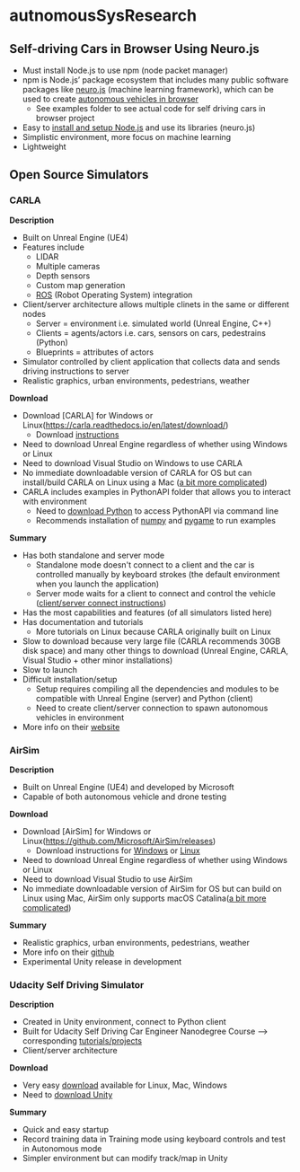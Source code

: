 # autnomousSysResearch

## Self-driving Cars in Browser Using Neuro.js
-	Must install Node.js to use npm (node packet manager) 
- npm is Node.js’ package ecosystem that includes many public software packages like [neuro.js](https://neuro.js.org/learn/#introduction) (machine learning framework), which can be used to create [autonomous vehicles in browser](https://github.com/janhuenermann/neurojs)
  - See examples folder to see actual code for self driving cars in browser project
-	Easy to [install and setup Node.js](https://nodejs.org/en/download/) and use its libraries (neuro.js)
-	Simplistic environment, more focus on machine learning
- Lightweight

## Open Source Simulators

### CARLA
**Description**
- Built on Unreal Engine (UE4)
- Features include
  - LIDAR
  - Multiple cameras
  - Depth sensors
  - Custom map generation
  - [ROS](https://www.ros.org/about-ros/) (Robot Operating System) integration
- Client/server architecture allows multiple clinets in the same or different nodes
  - Server = environment i.e. simulated world (Unreal Engine, C++)
  - Clients = agents/actors i.e. cars, sensors on cars, pedestrains (Python)
  - Blueprints = attributes of actors
- Simulator controlled by client application that collects data and sends driving instructions to server
- Realistic graphics, urban environments, pedestrians, weather


**Download**
- Download [CARLA] for Windows or Linux(https://carla.readthedocs.io/en/latest/download/)
  - Download [instructions](https://carla.readthedocs.io/en/latest/)
- Need to download Unreal Engine regardless of whether using Windows or Linux
- Need to download Visual Studio on Windows to use CARLA
- No immediate downloadable version of CARLA for OS but can install/build CARLA on Linux using a Mac ([a bit more complicated](https://github.com/carla-simulator/carla/issues/150))
- CARLA includes examples in PythonAPI folder that allows you to interact with environment
  - Need to [download Python](https://www.python.org/downloads/) to access PythonAPI via command line
  - Recommends installation of [numpy](https://numpy.org/install/) and [pygame](https://www.pygame.org/download.shtml) to run examples

**Summary**
- Has both standalone and server mode
  - Standalone mode doesn't connect to a client and the car is controlled manually by keyboard strokes (the default environment when you launch the application)
  - Server mode waits for a client to connect and control the vehicle 
  ([client/server connect instructions](https://carla.readthedocs.io/en/stable/connecting_the_client/))
- Has the most capabilities and features (of all simulators listed here)
- Has documentation and tutorials
  - More tutorials on Linux because CARLA originally built on Linux
- Slow to download because very large file (CARLA recommends 30GB disk space) and many other things to download (Unreal Engine, CARLA, Visual Studio + other minor installations)
- Slow to launch
- Difficult installation/setup 
  - Setup requires compiling all the dependencies and modules to be compatible with Unreal Engine (server) and Python (client)
  - Need to create client/server connection to spawn autonomous vehicles in environment
- More info on their [website](https://carla.org/)


### AirSim
**Description**
- Built on Unreal Engine (UE4) and developed by Microsoft
- Capable of both autonomous vehicle and drone testing

**Download**
- Download [AirSim] for Windows or Linux(https://github.com/Microsoft/AirSim/releases)
  - Download instructions for [Windows](https://microsoft.github.io/AirSim/build_windows/) or [Linux](https://microsoft.github.io/AirSim/build_linux/)
- Need to download Unreal Engine regardless of whether using Windows or Linux
- Need to download Visual Studio to use AirSim
- No immediate downloadable version of AirSim for OS but can build on Linux using Mac, AirSim only supports macOS Catalina([a bit more complicated](https://microsoft.github.io/AirSim/build_linux/))

**Summary**
- Realistic graphics, urban environments, pedestrians, weather
- More info on their [github](https://microsoft.github.io/AirSim/)
- Experimental Unity release in development


### Udacity Self Driving Simulator
**Description**
- Created in Unity environment, connect to Python client
- Built for Udacity Self Driving Car Engineer Nanodegree Course --> corresponding [tutorials/projects](https://github.com/ndrplz/self-driving-car)
- Client/server architecture

**Download**
- Very easy [download](https://github.com/udacity/self-driving-car-sim) available for Linux, Mac, Windows
- Need to [download Unity](https://unity3d.com/get-unity/download)

**Summary**
- Quick and easy startup
- Record training data in Training mode using keyboard controls and test in Autonomous mode
- Simpler environment but can modify track/map in Unity
